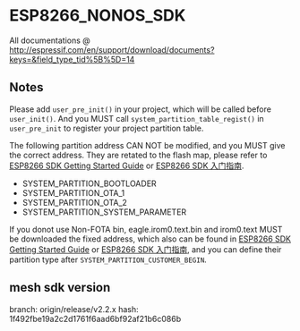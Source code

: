 # ESP8266_NONOS_SDK

All documentations @ http://espressif.com/en/support/download/documents?keys=&field_type_tid%5B%5D=14


## Notes ##
Please add `user_pre_init()` in your project, which will be called before `user_init()`. And you MUST call `system_partition_table_regist()` in `user_pre_init` to register your project partition table.  

The following partition address CAN NOT be modified, and you MUST give the correct address. They are retated to the flash map, please refer to [ESP8266 SDK Getting Started Guide](https://www.espressif.com/sites/default/files/documentation/2a-esp8266-sdk_getting_started_guide_en.pdf) or [ESP8266 SDK 入门指南](https://www.espressif.com/sites/default/files/documentation/2a-esp8266-sdk_getting_started_guide_cn.pdf).  
  
- SYSTEM\_PARTITION\_BOOTLOADER  
- SYSTEM\_PARTITION\_OTA_1  
- SYSTEM\_PARTITION\_OTA_2  
- SYSTEM\_PARTITION\_SYSTEM_PARAMETER  

If you donot use Non-FOTA bin, eagle.irom0.text.bin and irom0.text MUST be downloaded the fixed address, which also can be found in [ESP8266 SDK Getting Started Guide](https://www.espressif.com/sites/default/files/documentation/2a-esp8266-sdk_getting_started_guide_en.pdf) or [ESP8266 SDK 入门指南](https://www.espressif.com/sites/default/files/documentation/2a-esp8266-sdk_getting_started_guide_cn.pdf), and you can define their partition type after `SYSTEM_PARTITION_CUSTOMER_BEGIN`.






## mesh sdk version
branch: origin/release/v2.2.x
hash: 1f492fbe19a2c2d1761f6aad6bf92af21b6c086b
